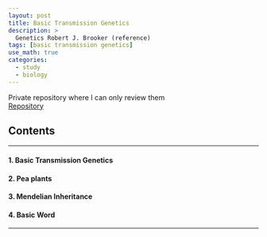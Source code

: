 ```yaml
---
layout: post
title: Basic Transmission Genetics
description: >
  Genetics Robert J. Brooker (reference)
tags: [basic transmission genetics]
use_math: true
categories:
  - study
  - biology
---
```

Private repository where I can only review them<br>
[Repository](https://github.com/hyun-jin891/hidden-post-hyunjin891-github-blog/blob/master/_posts/study/biology/2022-07-04-basic-transmission-genetics.md)

## Contents
------
#### 1. Basic Transmission Genetics
#### 2. Pea plants
#### 3. Mendelian Inheritance
#### 4. Basic Word
-----
